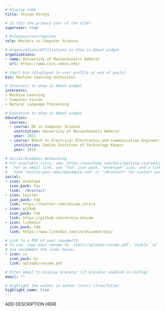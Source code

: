 ```yaml
---
# Display name
title: Shivam Utreja

# Is this the primary user of the site?
superuser: true

# Role/position/tagline
role: Masters in Computer Science

# Organizations/Affiliations to show in About widget
organizations:
- name: University of Massachusetts Amherst
  url: https://www.cics.umass.edu/

# Short bio (displayed in user profile at end of posts)
bio: Machine learning enthusiast.

# Interests to show in About widget
interests:
- Machine Learning
- Computer Vision
- Natural Language Processing

# Education to show in About widget
education:
  courses:
  - course: MS in Computer Science
    institution: University of Massachusetts Amherst
    year: 2021
  - course: BTech in Electrical Electronics and Communication Engineering
    institution: Indian Institute of Technology Kanpur
    year: 2019

# Social/Academic Networking
# For available icons, see: https://wowchemy.com/docs/getting-started/page-builder/#icons
#   For an email link, use "fas" icon pack, "envelope" icon, and a link in the
#   form "mailto:your-email@example.com" or "/#contact" for contact widget.
social:
- icon: envelope
  icon_pack: fas
  link: '/#contact'
- icon: twitter
  icon_pack: fab
  link: https://twitter.com/shivam_utreja
- icon: github
  icon_pack: fab
  link: https://github.com/utreja-shivam
- icon: linkedin
  icon_pack: fab
  link: https://www.linkedin.com/in/shivamutreja/

# Link to a PDF of your resume/CV.
# To use: copy your resume to `static/uploads/resume.pdf`, enable `ai` icons in `params.toml`, 
# and uncomment the lines below.
- icon: cv
  icon_pack: ai
  link: uploads/resume.pdf

# Enter email to display Gravatar (if Gravatar enabled in Config)
email: ""

# Highlight the author in author lists? (true/false)
highlight_name: true
---
```


ADD DESCRIPTION HERE
